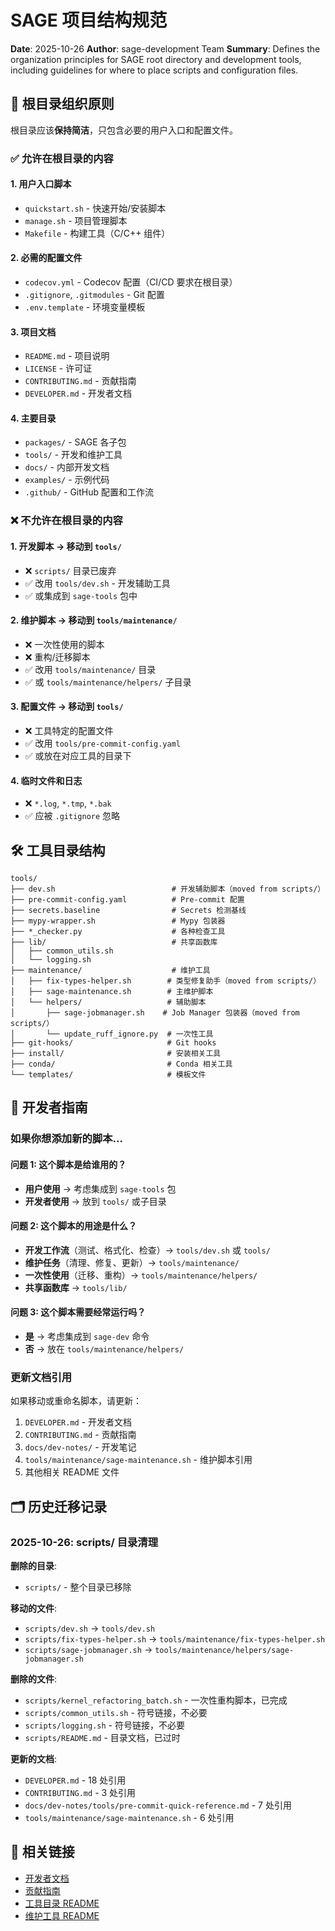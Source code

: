 # SAGE 项目结构规范

**Date**: 2025-10-26
**Author**: sage-development Team
**Summary**: Defines the organization principles for SAGE root directory and development tools, including guidelines for where to place scripts and configuration files.

## 📁 根目录组织原则

根目录应该**保持简洁**，只包含必要的用户入口和配置文件。

### ✅ 允许在根目录的内容

#### 1. **用户入口脚本**
- `quickstart.sh` - 快速开始/安装脚本
- `manage.sh` - 项目管理脚本
- `Makefile` - 构建工具（C/C++ 组件）

#### 2. **必需的配置文件**
- `codecov.yml` - Codecov 配置（CI/CD 要求在根目录）
- `.gitignore`, `.gitmodules` - Git 配置
- `.env.template` - 环境变量模板

#### 3. **项目文档**
- `README.md` - 项目说明
- `LICENSE` - 许可证
- `CONTRIBUTING.md` - 贡献指南
- `DEVELOPER.md` - 开发者文档

#### 4. **主要目录**
- `packages/` - SAGE 各子包
- `tools/` - 开发和维护工具
- `docs/` - 内部开发文档
- `examples/` - 示例代码
- `.github/` - GitHub 配置和工作流

### ❌ 不允许在根目录的内容

#### 1. **开发脚本** → 移动到 `tools/`
- ❌ `scripts/` 目录已废弃
- ✅ 改用 `tools/dev.sh` - 开发辅助工具
- ✅ 或集成到 `sage-tools` 包中

#### 2. **维护脚本** → 移动到 `tools/maintenance/`
- ❌ 一次性使用的脚本
- ❌ 重构/迁移脚本
- ✅ 改用 `tools/maintenance/` 目录
- ✅ 或 `tools/maintenance/helpers/` 子目录

#### 3. **配置文件** → 移动到 `tools/`
- ❌ 工具特定的配置文件
- ✅ 改用 `tools/pre-commit-config.yaml`
- ✅ 或放在对应工具的目录下

#### 4. **临时文件和日志**
- ❌ `*.log`, `*.tmp`, `*.bak`
- ✅ 应被 `.gitignore` 忽略

## 🛠️ 工具目录结构

```
tools/
├── dev.sh                          # 开发辅助脚本（moved from scripts/）
├── pre-commit-config.yaml          # Pre-commit 配置
├── secrets.baseline                # Secrets 检测基线
├── mypy-wrapper.sh                 # Mypy 包装器
├── *_checker.py                    # 各种检查工具
├── lib/                            # 共享函数库
│   ├── common_utils.sh
│   └── logging.sh
├── maintenance/                    # 维护工具
│   ├── fix-types-helper.sh        # 类型修复助手（moved from scripts/）
│   ├── sage-maintenance.sh        # 主维护脚本
│   └── helpers/                   # 辅助脚本
│       ├── sage-jobmanager.sh    # Job Manager 包装器（moved from scripts/）
│       └── update_ruff_ignore.py  # 一次性工具
├── git-hooks/                     # Git hooks
├── install/                       # 安装相关工具
├── conda/                         # Conda 相关工具
└── templates/                     # 模板文件
```

## 📝 开发者指南

### 如果你想添加新的脚本...

#### 问题 1: 这个脚本是给谁用的？

- **用户使用** → 考虑集成到 `sage-tools` 包
- **开发者使用** → 放到 `tools/` 或子目录

#### 问题 2: 这个脚本的用途是什么？

- **开发工作流**（测试、格式化、检查）→ `tools/dev.sh` 或 `tools/`
- **维护任务**（清理、修复、更新）→ `tools/maintenance/`
- **一次性使用**（迁移、重构）→ `tools/maintenance/helpers/`
- **共享函数库** → `tools/lib/`

#### 问题 3: 这个脚本需要经常运行吗？

- **是** → 考虑集成到 `sage-dev` 命令
- **否** → 放在 `tools/maintenance/helpers/`

### 更新文档引用

如果移动或重命名脚本，请更新：

1. `DEVELOPER.md` - 开发者文档
2. `CONTRIBUTING.md` - 贡献指南
3. `docs/dev-notes/` - 开发笔记
4. `tools/maintenance/sage-maintenance.sh` - 维护脚本引用
5. 其他相关 README 文件

## 🗂️ 历史迁移记录

### 2025-10-26: scripts/ 目录清理

**删除的目录**:
- `scripts/` - 整个目录已移除

**移动的文件**:
- `scripts/dev.sh` → `tools/dev.sh`
- `scripts/fix-types-helper.sh` → `tools/maintenance/fix-types-helper.sh`
- `scripts/sage-jobmanager.sh` → `tools/maintenance/helpers/sage-jobmanager.sh`

**删除的文件**:
- `scripts/kernel_refactoring_batch.sh` - 一次性重构脚本，已完成
- `scripts/common_utils.sh` - 符号链接，不必要
- `scripts/logging.sh` - 符号链接，不必要
- `scripts/README.md` - 目录文档，已过时

**更新的文档**:
- `DEVELOPER.md` - 18 处引用
- `CONTRIBUTING.md` - 3 处引用
- `docs/dev-notes/tools/pre-commit-quick-reference.md` - 7 处引用
- `tools/maintenance/sage-maintenance.sh` - 6 处引用

## 🔗 相关链接

- [开发者文档](../DEVELOPER.md)
- [贡献指南](../CONTRIBUTING.md)
- [工具目录 README](../tools/README.md)
- [维护工具 README](../tools/maintenance/README.md)
